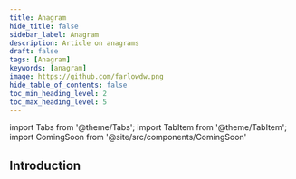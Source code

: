 ```yaml
---
title: Anagram 
hide_title: false
sidebar_label: Anagram
description: Article on anagrams
draft: false
tags: [Anagram]
keywords: [anagram]
image: https://github.com/farlowdw.png
hide_table_of_contents: false
toc_min_heading_level: 2
toc_max_heading_level: 5
---
```


import Tabs from '@theme/Tabs';
import TabItem from '@theme/TabItem';
import ComingSoon from '@site/src/components/ComingSoon'

## Introduction

<ComingSoon />